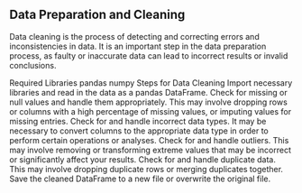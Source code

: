 ## Data Preparation and Cleaning

Data cleaning is the process of detecting and correcting errors and inconsistencies in data. It is an important step in the data preparation process, as faulty or inaccurate data can lead to incorrect results or invalid conclusions.

Required Libraries
pandas
numpy
Steps for Data Cleaning
Import necessary libraries and read in the data as a pandas DataFrame.
Check for missing or null values and handle them appropriately. This may involve dropping rows or columns with a high percentage of missing values, or imputing values for missing entries.
Check for and handle incorrect data types. It may be necessary to convert columns to the appropriate data type in order to perform certain operations or analyses.
Check for and handle outliers. This may involve removing or transforming extreme values that may be incorrect or significantly affect your results.
Check for and handle duplicate data. This may involve dropping duplicate rows or merging duplicates together.
Save the cleaned DataFrame to a new file or overwrite the original file.
